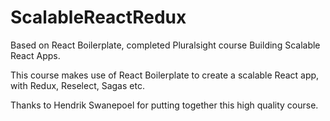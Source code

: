 # ScalableReactRedux

Based on React Boilerplate, completed Pluralsight course Building Scalable React Apps.

This course makes use of React Boilerplate to create a scalable React app, with Redux, Reselect, Sagas etc.

Thanks to Hendrik Swanepoel for putting together this high quality course.
